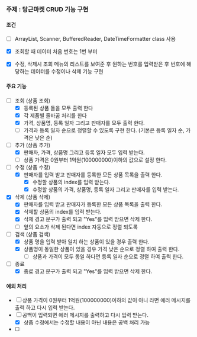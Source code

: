 ### 주제 : 당근마켓 CRUD 기능 구현

#### 조건
-[ ] ArrayList, Scanner, BufferedReader, DateTimeFormatter class 사용
-[x] 조회할 때 데이터 처음 번호는 1번 부터
-[x] 수정, 삭제시 조회 메뉴의 리스트를 보여준 후 원하는 번호를 입력받은 후 번호에 해당하는 데이터를 수정이나 삭제 기능 구현


#### 주요 기능
-[ ] 조회 (상품 조회)
  - [x] 등록된 상품 들을 모두 출력 한다
  - [x] 각 제품별 줄바꿈 처리를 한다
  - [x] 가격, 상품명, 등록 일자 그리고 판매자를 모두 출력 한다. 
  - [ ] 가격과 등록 일자 순으로 정렬할 수 있도록 구현 한다. (기본은 등록 일자 순, 가격은 낮은 순)
-[ ] 추가 (상품 추가)
    - [x] 판매자, 가격, 상품명 그리고 등록 일자 모두 입력 받는다.
    - [ ] 상품 가격은 0원부터 1억원(100000000)이하의 값으로 설정 한다. 
-[ ] 수정 (상품 수정)
    - [x] 판매자를 입력 받고 판매자를 등록한 모든 상품 목록을 출력 한다.
      - [x] 수정할 상품의 index를 입력 받는다.
      - [x] 수정할 상품의 가격, 상품명, 등록 일자 그리고 판매자를 입력 받는다.
-[x] 삭제 (상품 삭제)
    - [x] 판매자를 입력 받고 판매자가 등록한 모든 상품 목록을 출력 한다.
    - [x] 삭제할 상품의 index를 입력 받는다.
    - [x] 삭제 경고 문구가 출력 되고 "Yes"를 입력 받으면 삭제 한다.
    - [ ] 앞의 요소가 삭제 된다면 index 자동으로 정렬 되도록
-[ ] 검색 (상품 검색)
    - [x] 상품 명을 입력 받아 일치 하는 상품이 있을 경우 출력 한다.
    - [x] 상품명이 동일한 상품이 있을 경우 가격 낮은 순으로 정렬 하여 출력 한다.
        - [ ] 상품과 가격이 모두 동일 하다면 등록 일자 순으로 정렬 하여 출력 한다.
-[ ] 종료
    - [x] 종료 경고 문구가 출력 되고 "Yes"를 입력 받으면 삭제 한다.

#### 예외 처리
- [ ] 상품 가격이 0원부터 1억원(100000000)이하의 값이 아니 라면 에러 메시지를 출력 하고 다시 입력 받는다.
- [ ] 공백이 입력되면 에러 메시지를 출력하고 다시 입력 받는다.
  - [x] 상품 수정에서는 수정할 내용이 아닌 내용은 공백 처리 가능
- [ ] 